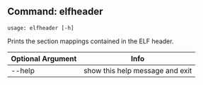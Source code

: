 ## Command: elfheader ##
```
usage: elfheader [-h]
```
Prints the section mappings contained in the ELF header.  

| Optional Argument | Info |
|---------------------|------|
| --help | show this help message and exit |


